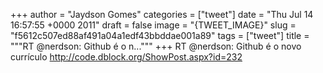 
+++
author = "Jaydson Gomes"
categories = ["tweet"]
date = "Thu Jul 14 16:57:55 +0000 2011"
draft = false
image = "{TWEET_IMAGE}"
slug = "f5612c507ed88af491a04a1edf43bbddae001a89"
tags = ["tweet"]
title = """RT @nerdson: Github é o n..."""
+++
RT @nerdson: Github é o novo currículo  http://code.dblock.org/ShowPost.aspx?id=232
